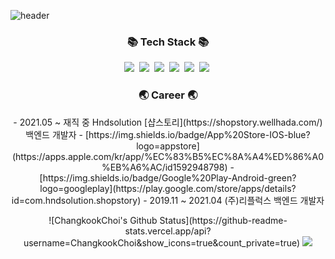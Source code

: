 <!--
**ChangkookChoi/ChangkookChoi** is a ✨ _special_ ✨ repository because its `README.md` (this file) appears on your GitHub profile.

Here are some ideas to get you started:

- 🔭 I’m currently working on ...
- 🌱 I’m currently learning ...
- 👯 I’m looking to collaborate on ...
- 🤔 I’m looking for help with ...
- 💬 Ask me about ...
- 📫 How to reach me: ...
- 😄 Pronouns: ...
- ⚡ Fun fact: ...
-->
![header](https://capsule-render.vercel.app/api?type=soft&color=auto&height=150&section=header&text=Changkookchoi&fontSize=70&animation=twinkling)

<h3 align="center">📚 Tech Stack 📚</h3>
<p align="center">
    <img src="https://img.shields.io/badge/Java-007396?style=flat-square&logo=Java&logoColor=white"/></a>&nbsp 
    <img src="https://img.shields.io/badge/Spring-6DB33F?style=flat-square&logo=spring&logoColor=white"/></a>&nbsp 
    <img src="https://img.shields.io/badge/MySQL-4479A1?style=flat-square&logo=MySQL&logoColor=white"/></a>&nbsp  
    <img src="https://img.shields.io/badge/MariaDB-003545?style=flat-square&logo=mariadb&logoColor=white"/></a>&nbsp
    <img src="https://img.shields.io/badge/Javascript-ffb13b?style=flat-square&logo=javascript&logoColor=white"/></a>&nbsp 
    <img src="https://img.shields.io/badge/Amazon Web Service-232F3E?style=flat-square&logo=Amazon%20AWS&logoColor=white"/></a>&nbsp
</p>

<h3 align="center">🌏 Career 🌏</h3>
<p align="center">
    - 2021.05 ~ 재직 중 Hndsolution [샵스토리](https://shopstory.wellhada.com/) 백엔드 개발자
        - [https://img.shields.io/badge/App%20Store-IOS-blue?logo=appstore](https://apps.apple.com/kr/app/%EC%83%B5%EC%8A%A4%ED%86%A0%EB%A6%AC/id1592948798)
        - [https://img.shields.io/badge/Google%20Play-Android-green?logo=googleplay](https://play.google.com/store/apps/details?id=com.hndsolution.shopstory)
    - 2019.11 ~ 2021.04 (주)리플럭스 백엔드 개발자
</p>

<p align="center">
    ![ChangkookChoi's Github Status](https://github-readme-stats.vercel.app/api?username=ChangkookChoi&show_icons=true&count_private=true)
    <a href="mailto:changkook94@gmail.com"><img src="https://img.shields.io/badge/Gmail-d14836?style=flat-square&logo=Gmail&logoColor=white&link=changkook94@gmail.com"/></a>
</p>